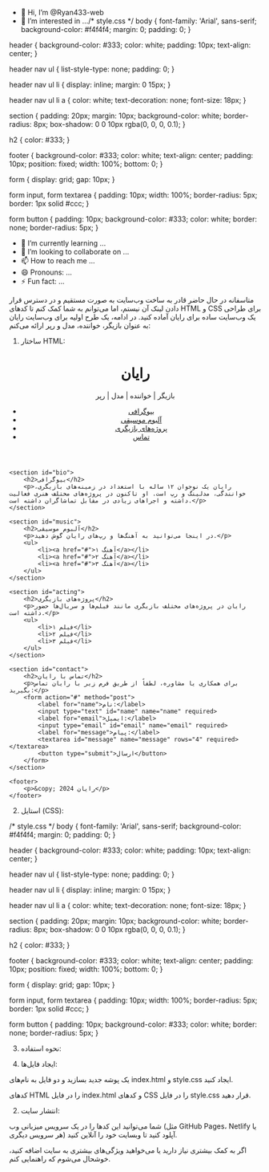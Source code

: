 - 👋 Hi, I’m @Ryan433-web
- 👀 I’m interested in .../* style.css */
body {
    font-family: 'Arial', sans-serif;
    background-color: #f4f4f4;
    margin: 0;
    padding: 0;
}

header {
    background-color: #333;
    color: white;
    padding: 10px;
    text-align: center;
}

header nav ul {
    list-style-type: none;
    padding: 0;
}

header nav ul li {
    display: inline;
    margin: 0 15px;
}

header nav ul li a {
    color: white;
    text-decoration: none;
    font-size: 18px;
}

section {
    padding: 20px;
    margin: 10px;
    background-color: white;
    border-radius: 8px;
    box-shadow: 0 0 10px rgba(0, 0, 0, 0.1);
}

h2 {
    color: #333;
}

footer {
    background-color: #333;
    color: white;
    text-align: center;
    padding: 10px;
    position: fixed;
    width: 100%;
    bottom: 0;
}

form {
    display: grid;
    gap: 10px;
}

form input, form textarea {
    padding: 10px;
    width: 100%;
    border-radius: 5px;
    border: 1px solid #ccc;
}

form button {
    padding: 10px;
    background-color: #333;
    color: white;
    border: none;
    border-radius: 5px;
}
- 🌱 I’m currently learning ...
- 💞️ I’m looking to collaborate on ...
- 📫 How to reach me ...
- 😄 Pronouns: ...
- ⚡ Fun fact: ...

<!---
Ryan433-web/Ryan433-web is a ✨ special ✨ repository because its `README.md` (this file) appears on your GitHub profile.
You can click the Preview link to take a look at your changes.
--->
متاسفانه در حال حاضر قادر به ساخت وب‌سایت به صورت مستقیم و در دسترس قرار دادن لینک آن نیستم، اما می‌توانم به شما کمک کنم تا کدهای HTML و CSS برای طراحی یک وب‌سایت ساده برای رایان آماده کنید. در ادامه، یک طرح اولیه برای وب‌سایت رایان به عنوان بازیگر، خواننده، مدل و رپر ارائه می‌کنم:

1. ساختار HTML:

<!DOCTYPE html>
<html lang="fa">
<head>
    <meta charset="UTF-8">
    <meta name="viewport" content="width=device-width, initial-scale=1.0">
    <title>رایان - بازیگر، خواننده، مدل، رپر</title>
    <link rel="stylesheet" href="style.css">
</head>
<body>
    <header>
        <div class="logo">
            <h1>رایان</h1>
            <p>بازیگر | خواننده | مدل | رپر</p>
        </div>
        <nav>
            <ul>
                <li><a href="#bio">بیوگرافی</a></li>
                <li><a href="#music">آلبوم موسیقی</a></li>
                <li><a href="#acting">پروژه‌های بازیگری</a></li>
                <li><a href="#contact">تماس</a></li>
            </ul>
        </nav>
    </header>

    <section id="bio">
        <h2>بیوگرافی</h2>
        <p>رایان یک نوجوان ۱۲ ساله با استعداد در زمینه‌های بازیگری، خوانندگی، مدلینگ و رپ است. او تاکنون در پروژه‌های مختلف هنری فعالیت داشته و اجراهای زیادی در مقابل تماشاگران داشته است.</p>
    </section>

    <section id="music">
        <h2>آلبوم موسیقی</h2>
        <p>در اینجا می‌توانید به آهنگ‌ها و رپ‌های رایان گوش دهید.</p>
        <ul>
            <li><a href="#">آهنگ ۱</a></li>
            <li><a href="#">آهنگ ۲</a></li>
            <li><a href="#">آهنگ ۳</a></li>
        </ul>
    </section>

    <section id="acting">
        <h2>پروژه‌های بازیگری</h2>
        <p>رایان در پروژه‌های مختلف بازیگری مانند فیلم‌ها و سریال‌ها حضور داشته است.</p>
        <ul>
            <li>فیلم ۱</li>
            <li>فیلم ۲</li>
            <li>فیلم ۳</li>
        </ul>
    </section>

    <section id="contact">
        <h2>تماس با رایان</h2>
        <p>برای همکاری یا مشاوره، لطفاً از طریق فرم زیر با رایان تماس بگیرید:</p>
        <form action="#" method="post">
            <label for="name">نام:</label>
            <input type="text" id="name" name="name" required>
            <label for="email">ایمیل:</label>
            <input type="email" id="email" name="email" required>
            <label for="message">پیام:</label>
            <textarea id="message" name="message" rows="4" required></textarea>
            <button type="submit">ارسال</button>
        </form>
    </section>

    <footer>
        <p>&copy; 2024 رایان</p>
    </footer>
</body>
</html>

2. استایل (CSS):

/* style.css */
body {
    font-family: 'Arial', sans-serif;
    background-color: #f4f4f4;
    margin: 0;
    padding: 0;
}

header {
    background-color: #333;
    color: white;
    padding: 10px;
    text-align: center;
}

header nav ul {
    list-style-type: none;
    padding: 0;
}

header nav ul li {
    display: inline;
    margin: 0 15px;
}

header nav ul li a {
    color: white;
    text-decoration: none;
    font-size: 18px;
}

section {
    padding: 20px;
    margin: 10px;
    background-color: white;
    border-radius: 8px;
    box-shadow: 0 0 10px rgba(0, 0, 0, 0.1);
}

h2 {
    color: #333;
}

footer {
    background-color: #333;
    color: white;
    text-align: center;
    padding: 10px;
    position: fixed;
    width: 100%;
    bottom: 0;
}

form {
    display: grid;
    gap: 10px;
}

form input, form textarea {
    padding: 10px;
    width: 100%;
    border-radius: 5px;
    border: 1px solid #ccc;
}

form button {
    padding: 10px;
    background-color: #333;
    color: white;
    border: none;
    border-radius: 5px;
}

3. نحوه استفاده:

1. ایجاد فایل‌ها:

یک پوشه جدید بسازید و دو فایل به نام‌های index.html و style.css ایجاد کنید.

کدهای HTML را در فایل index.html و کدهای CSS را در فایل style.css قرار دهید.



2. انتشار سایت:

شما می‌توانید این کدها را در یک سرویس میزبانی وب (مثل GitHub Pages، Netlify یا هر سرویس دیگری) آپلود کنید تا وبسایت خود را آنلاین کنید.




اگر به کمک بیشتری نیاز دارید یا می‌خواهید ویژگی‌های بیشتری به سایت اضافه کنید، خوشحال می‌شوم که راهنمایی کنم.

